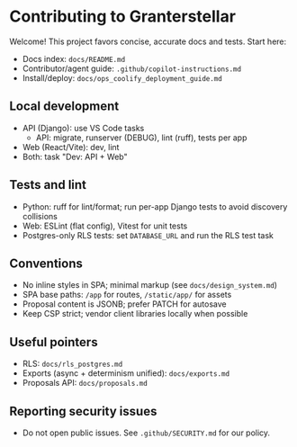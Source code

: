 # Contributing to Granterstellar

Welcome! This project favors concise, accurate docs and tests. Start here:

- Docs index: `docs/README.md`
- Contributor/agent guide: `.github/copilot-instructions.md`
- Install/deploy: `docs/ops_coolify_deployment_guide.md`

## Local development
- API (Django): use VS Code tasks
  - API: migrate, runserver (DEBUG), lint (ruff), tests per app
- Web (React/Vite): dev, lint
- Both: task "Dev: API + Web"

## Tests and lint
- Python: ruff for lint/format; run per-app Django tests to avoid discovery collisions
- Web: ESLint (flat config), Vitest for unit tests
- Postgres-only RLS tests: set `DATABASE_URL` and run the RLS test task

## Conventions
- No inline styles in SPA; minimal markup (see `docs/design_system.md`)
- SPA base paths: `/app` for routes, `/static/app/` for assets
- Proposal content is JSONB; prefer PATCH for autosave
- Keep CSP strict; vendor client libraries locally when possible

## Useful pointers
- RLS: `docs/rls_postgres.md`
- Exports (async + determinism unified): `docs/exports.md`
- Proposals API: `docs/proposals.md`

## Reporting security issues
- Do not open public issues. See `.github/SECURITY.md` for our policy.
